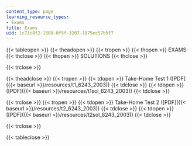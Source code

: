 ```yaml
---
content_type: page
learning_resource_types:
- Exams
title: Exams
uid: 1c71c8f2-1508-0f5f-3207-1075ec57b5f7
---
```


{{< tableopen >}}
{{< theadopen >}}
{{< tropen >}}
{{< thopen >}}
EXAMS
{{< thclose >}}
{{< thopen >}}
SOLUTIONS
{{< thclose >}}

{{< trclose >}}

{{< theadclose >}}
{{< tropen >}}
{{< tdopen >}}
Take-Home Test 1 ([PDF]({{< baseurl >}}/resources/t1_6243_2003))
{{< tdclose >}}
{{< tdopen >}}
([PDF]({{< baseurl >}}/resources/t1sol_6243_2003))
{{< tdclose >}}

{{< trclose >}}
{{< tropen >}}
{{< tdopen >}}
Take-Home Test 2 ([PDF]({{< baseurl >}}/resources/t2_6243_2003))
{{< tdclose >}}
{{< tdopen >}}
([PDF]({{< baseurl >}}/resources/t2sol_6243_2003))
{{< tdclose >}}

{{< trclose >}}

{{< tableclose >}}